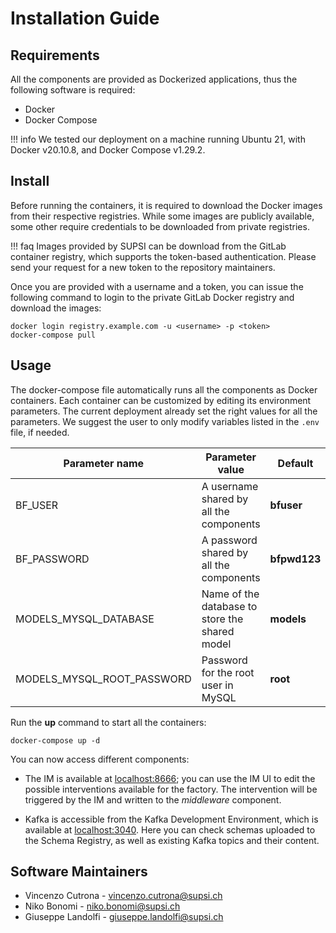 # Installation Guide

## Requirements

All the components are provided as Dockerized applications, thus the following software is required:

- Docker
- Docker Compose

!!! info
    We tested our deployment on a machine running Ubuntu 21, with Docker v20.10.8, and Docker Compose v1.29.2.

## Install

Before running the containers, it is required to download the Docker images from their respective registries.
While some images are publicly available, some other require credentials to be downloaded from private registries.

!!! faq
    Images provided by SUPSI can be download from the GitLab container registry, which supports the token-based authentication. Please send your request for a new token to the repository maintainers.

Once you are provided with a username and a token, you can issue the following command to login to the private GitLab Docker registry and download the images:

```shell
docker login registry.example.com -u <username> -p <token>
docker-compose pull
```

## Usage
The docker-compose file automatically runs all the components as Docker containers. Each container can be customized by editing its environment parameters. The current deployment already set the right values for all the parameters.
We suggest the user to only modify variables listed in the `.env` file, if needed.

| Parameter name             | Parameter value | Default |
| -------------------------- | --------------- | ------  |
| BF_USER | A username shared by all the components | **bfuser** |
| BF_PASSWORD | A password shared by all the components | **bfpwd123** |
| MODELS_MYSQL_DATABASE | Name of the database to store the shared model | **models**|
| MODELS_MYSQL_ROOT_PASSWORD | Password for the root user in MySQL | **root** |

Run the **up** command to start all the containers:

```shell
docker-compose up -d
```

You can now access different components:

- The IM is available at [localhost:8666](http://localhost:8666); you can use the IM UI to edit the possible interventions available for the factory. The intervention will be triggered by the IM and written to the *middleware* component.

- Kafka is accessible from the Kafka Development Environment, which is available at [localhost:3040](http://localhost:3040/). Here you can check schemas uploaded to the Schema Registry, as well as existing Kafka topics and their content.

## Software Maintainers

- Vincenzo Cutrona - <vincenzo.cutrona@supsi.ch>
- Niko Bonomi - <niko.bonomi@supsi.ch>
- Giuseppe Landolfi - <giuseppe.landolfi@supsi.ch>
